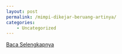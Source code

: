 ```yaml
---
layout: post
permalink: /mimpi-dikejar-beruang-artinya/
categories:
    - Uncategorized
---
```


[Baca Selengkapnya](/07)